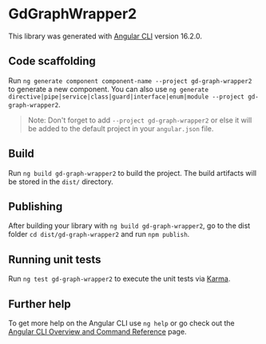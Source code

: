 # GdGraphWrapper2

This library was generated with [Angular CLI](https://github.com/angular/angular-cli) version 16.2.0.

## Code scaffolding

Run `ng generate component component-name --project gd-graph-wrapper2` to generate a new component. You can also use `ng generate directive|pipe|service|class|guard|interface|enum|module --project gd-graph-wrapper2`.
> Note: Don't forget to add `--project gd-graph-wrapper2` or else it will be added to the default project in your `angular.json` file. 

## Build

Run `ng build gd-graph-wrapper2` to build the project. The build artifacts will be stored in the `dist/` directory.

## Publishing

After building your library with `ng build gd-graph-wrapper2`, go to the dist folder `cd dist/gd-graph-wrapper2` and run `npm publish`.

## Running unit tests

Run `ng test gd-graph-wrapper2` to execute the unit tests via [Karma](https://karma-runner.github.io).

## Further help

To get more help on the Angular CLI use `ng help` or go check out the [Angular CLI Overview and Command Reference](https://angular.io/cli) page.
